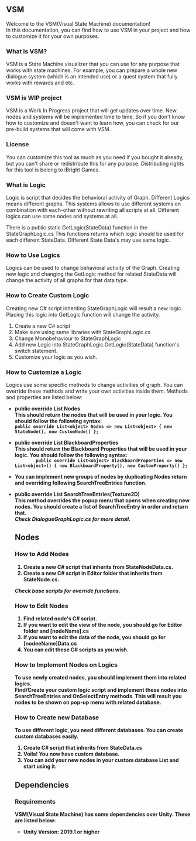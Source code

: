 ## VSM

Welcome to the VSM(Visual State Machine) documentation!<br/>
In this documentation, you can find how to use VSM in your project and how to customize it for your own purposes.

### What is VSM?

VSM is a State Machine visualizer that you can use for any purpose that works with state machines. For example, you can prepare a whole new dialogue system (which is an intended use) or a quest system that fully works with rewards and etc.

### VSM is WIP project
VSM is a Work In Progress project that will get updates over time. New nodes and systems will be implemented time to time. So if you don't know how to customize and doesn't want to learn how, you can check for our pre-build systems that will come with VSM. 

### License
You can customize this tool as much as you need if you bought it already, but you can't share or redistribute this for any purpose. Distributing rights for this tool is belong to iBright Games.

### What is Logic
Logic is script that decides the behavioral activity of Graph. Different Logics means different graphs. This systems allows to use different systems on combination with each-other without rewriting all scripts at all. Different logics can use same nodes and systems at all.

There is a public static GetLogic(StateData) function in the StateGraphLogic.cs
This functions returns which logic should be used for each different StateData. Different State Data's may use same logic.

### How to Use Logics
Logics can be used to change behavioral activity of the Graph. Creating new logic and changing the GetLogic method for related StateData will change the activity of all graphs for that data type.

### How to Create Custom Logic
Creating new C# script inheriting StateGraphLogic will result a new logic. Placing this logic into GetLogic function will change the activity. 

1. Create a new C# script
2. Make sure using same libraries with StateGraphLogic.cs
3. Change Monobehaviour to StateGraphLogic
4. Add new Logic into StateGraphLogic.GetLogic(StateData) function's switch statement.
5. Customize your logic as you wish.


### How to Customize a Logic
Logics use some specific methods to change activities of graph. You can override these methods and write your own activities inside them. Methods and properties are listed below:

* **public override List<object> Nodes**<br/>
This should return the nodes that will be used in your logic. You should follow the following syntax:<br/>
`
public override List<object> Nodes => new List<object>
{
    new StateNode(),
    new CustomNode()
};
`

* **public override List<object> BlackboardProperties**<br/>
This should return the Blackboard Properties that will be used in your logic. You should follow the following syntax:<br/>
`        
public override List<object> BlackboardProperties => new List<object>()
{
    new BlackboardProperty(),
    new CustomProperty()
};
`

* You can implement new groups of nodes by duplicating Nodes return and overriding following SearchTreeEntries function.

* **public override List<SearchTreeEntry> SearchTreeEntries(Texture2D)**<br/>
This method overrides the popup menu that opens when creating new nodes. You should create a list of SearchTreeEntry in order and return that.<br/>
_Check DialogueGraphLogic.cs for more detail._

## Nodes

### How to Add Nodes

1. Create a new C# script that inherits from StateNodeData.cs.
2. Create a new C# script in Editor folder that inherits from StateNode.cs.

_Check base scripts for override functions._

### How to Edit Nodes

1. Find related node's C# script.
2. If you want to edit the view of the node, you should go for Editor folder and [nodeName].cs
3. If you want to edit the data of the node, you should go for [nodeeName]Data.cs
4. You can edit these C# scripts as you wish.


### How to Implement Nodes on Logics
To use newly created nodes, you should implement them into related logics.<br/>
Find/Create your custom logic script and implement these nodes into SearchTreeEntries and OnSelectEntry methods. This will result you nodes to be shown on pop-up menu with related database.


### How to Create new Database
To use different logic, you need different databases. You can create custom databases easily.

1. Create C# script that inherits from StateData.cs
2. Voila! You now have custom database.
3. You can add your new nodes in your custom database List<newNode> and start using it.

## Dependencies

### Requirements

VSM(Visual State Machine) has some dependencies over Unity. 
These are listed below:

* Unity **Version: 2019.1** or **higher**
